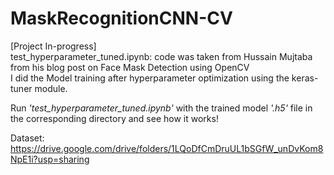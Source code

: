 # MaskRecognitionCNN-CV
[Project In-progress]<br>
test_hyperparameter_tuned.ipynb: code was taken from Hussain Mujtaba from his blog post on Face Mask Detection using OpenCV <br>
I did the Model training after hyperparameter optimization using the keras-tuner module. 

Run *'test_hyperparameter_tuned.ipynb'* with the trained model *'.h5'* file in the corresponding directory and see how it works!<br>

Dataset: https://drive.google.com/drive/folders/1LQoDfCmDruUL1bSGfW_unDvKom8NpE1i?usp=sharing <br>
